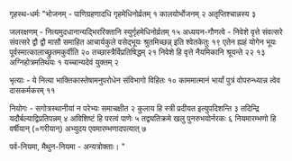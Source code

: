 गृहस्थ-धर्मः						"भोजनम् - पाणिग्रहणादधि गृहमेधिनोर्व्रतम् १ कालयोर्भोजनम् २ अतृप्तिश्चान्नस्य ३ 

जलरक्षणम् -  नित्यमुदधानान्यद्भिररिक्तानि स्युर्गृहमेधिनोर्व्रतम् १५ 
अध्ययन-गौणत्वे - निवेशे वृत्ते संवत्सरे संवत्सरे द्वौ द्वौ मासौ समाहित आचार्यकुले वसेद्भूयः श्रुतमिच्छन्न् इति श्वेतकेतुः १९ एतेन ह्यहं योगेन भूयः पूर्वस्मात्कालाच्छ्रुतमकुर्वीति २० तच्छास्त्रैर्विप्रतिषिद्धम् २१ निवेशे हि वृत्ते नैयमिकानि श्रूयन्ते २२ १३ अग्निहोत्रमतिथयः १ यच्चान्यदेवं युक्तम् २ 

भृत्याः - ये नित्या भाक्तिकास्तेषामनुपरोधेन संविभागो विहितः १० काममात्मानं भार्यां पुत्रं वोपरुन्ध्यान्न त्वेव दासकर्मकरम् ११

नियोगः - सगोत्रस्थानीयां न परेभ्यः समाचक्षीत २ कुलाय हि स्त्री प्रदीयत इत्युपदिशन्ति ३ तदिन्द्रि यदौर्बल्याद्विप्रतिपन्नम् ४ अविशिष्टं हि परत्वं पाणेः ५ तद्व्यतिक्रमे खलु पुनरुभयोर्नरकः ६ नियमारम्भणो हि वर्षीयान् (=गरीयान्) अभ्युदय एवमारम्भणादपत्यात् ७ 

पर्व-नियमा, मैथुन-नियमा - अन्यत्रोक्ताः।
"
